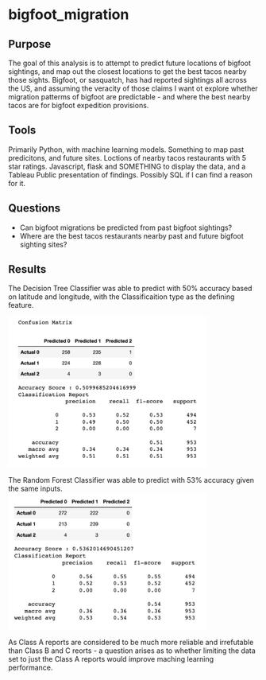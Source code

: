 # bigfoot_migration

## Purpose
The goal of this analysis is to attempt to predict future locations of bigfoot sightings, and map out the closest locations to get the best tacos nearby those sights.  Bigfoot, or sasquatch, has had reported sightings all across the US, and assuming the veracity of those claims I want ot explore whether migration patterms of bigfoot are predictable - and where the best nearby tacos are for bigfoot expedition provisions.

## Tools
Primarily Python, with machine learning models. Something to map past predicitons, and future sites. Loctions of nearby tacos restaurants with 5 star ratings. Javascript, flask and SOMETHING to display the data, and a Tableau Public presentation of findings. Possibly SQL if I can find a reason for it.

## Questions
- Can bigfoot migrations be predicted from past bigfoot sightings?
- Where are the best tacos restaurants nearby past and future bigfoot sighting sites?

## Results
The Decision Tree Classifier was able to predict with 50% accuracy based on latitude and longitude, with the Classificaition type as the defining feature.

<img src="https://github.com/mmdemars/bigfoot_migration/blob/main/images/decisiontree_classifier.png" width="400">

The Random Forest Classifier was able to predict with 53% accuracy given the same inputs.
<img src="https://github.com/mmdemars/bigfoot_migration/blob/main/images/randomforest_classifier.png" width="400">

As Class A reports are considered to be much more reliable and irrefutable than Class B and C reorts - a question arises as to whether limiting the data set to just the Class A reports would improve maching learning performance.
